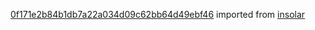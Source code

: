 [0f171e2b84b1db7a22a034d09c62bb64d49ebf46](https://github.com/insolar/insolar/commit/0f171e2b84b1db7a22a034d09c62bb64d49ebf46) imported from [insolar](https://github.com/insolar/insolar)
